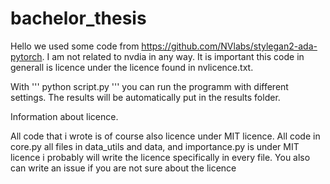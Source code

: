 # bachelor_thesis
Hello we used some code from https://github.com/NVlabs/stylegan2-ada-pytorch. I am not related to nvdia in any way. It is important this code in generall is licence under the licence found in nvlicence.txt.


With '''
python script.py 
'''
you can run the programm with different settings. The results will be automatically put in the results folder.


Information about licence.

All code that i wrote is of course also licence under MIT licence. All code in core.py all files in data_utils and data, and importance.py is under MIT licence i probably will write the licence specifically in every file. You also can write an issue if you are not sure about the licence



